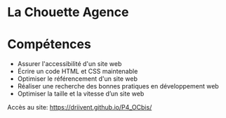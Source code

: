 # La Chouette Agence #

# Compétences

- Assurer l'accessibilité d'un site web  
- Écrire un code HTML et CSS maintenable  
- Optimiser le référencement d'un site web  
- Réaliser une recherche des bonnes pratiques en développement web  
- Optimiser la taille et la vitesse d’un site web  
  
Accès au site: https://driivent.github.io/P4_OCbis/
